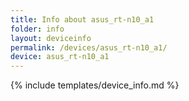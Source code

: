 ```yaml
---
title: Info about asus_rt-n10_a1
folder: info
layout: deviceinfo
permalink: /devices/asus_rt-n10_a1/
device: asus_rt-n10_a1
---
```

{% include templates/device_info.md %}
